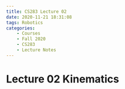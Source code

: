```yaml
---
title: CS283 Lecture 02
date: 2020-11-21 18:31:08
tags: Robotics
categories:
    - Courses
    - Fall 2020
    - CS283
    - Lecture Notes
---
```


# Lecture 02 Kinematics


